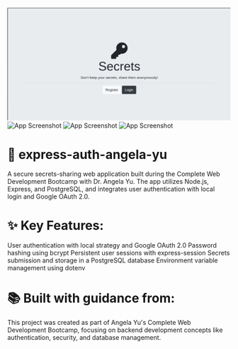 ![App Screenshot](assets/Screenshot%20from%202025-01-10%2008-28-41.png)
![App Screenshot](assets/screenshot.png)
![App Screenshot](assets/screenshot.png)
![App Screenshot](assets/screenshot.png)


# 🔐 express-auth-angela-yu

A secure secrets-sharing web application built during the Complete Web Development Bootcamp with Dr. Angela Yu. The app utilizes Node.js, Express, and PostgreSQL, and integrates user authentication with local login and Google OAuth 2.0.

# ✨ Key Features:

User authentication with local strategy and Google OAuth 2.0
Password hashing using bcrypt
Persistent user sessions with express-session
Secrets submission and storage in a PostgreSQL database
Environment variable management using dotenv

# 📚 Built with guidance from:
This project was created as part of Angela Yu's Complete Web Development Bootcamp, focusing on backend development concepts like authentication, security, and database management.
